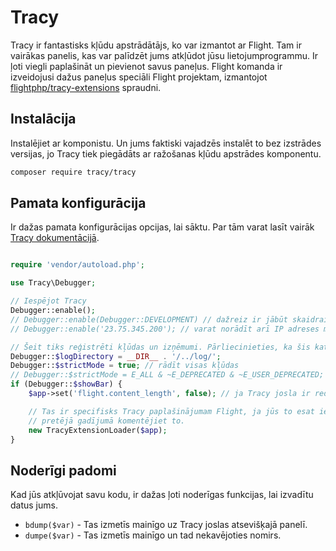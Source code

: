 # Tracy

Tracy ir fantastisks kļūdu apstrādātājs, ko var izmantot ar Flight. Tam ir vairākas panelis, kas var palīdzēt jums atkļūdot jūsu lietojumprogrammu. Ir ļoti viegli paplašināt un pievienot savus paneļus. Flight komanda ir izveidojusi dažus paneļus speciāli Flight projektam, izmantojot [flightphp/tracy-extensions](https://github.com/flightphp/tracy-extensions) spraudni.

## Instalācija

Instalējiet ar komponistu. Un jums faktiski vajadzēs instalēt to bez izstrādes versijas, jo Tracy tiek piegādāts ar ražošanas kļūdu apstrādes komponentu.

```bash
composer require tracy/tracy
```

## Pamata konfigurācija

Ir dažas pamata konfigurācijas opcijas, lai sāktu. Par tām varat lasīt vairāk [Tracy dokumentācijā](https://tracy.nette.org/en/configuring).

```php

require 'vendor/autoload.php';

use Tracy\Debugger;

// Iespējot Tracy
Debugger::enable();
// Debugger::enable(Debugger::DEVELOPMENT) // dažreiz ir jābūt skaidrai (arī Debugger::PRODUCTION)
// Debugger::enable('23.75.345.200'); // varat norādīt arī IP adreses masīvu

// Šeit tiks reģistrēti kļūdas un izņēmumi. Pārliecinieties, ka šis katalogs pastāv un ir rakstāms.
Debugger::$logDirectory = __DIR__ . '/../log/';
Debugger::$strictMode = true; // rādīt visas kļūdas
// Debugger::$strictMode = E_ALL & ~E_DEPRECATED & ~E_USER_DEPRECATED; // visas kļūdas, izņemot novecojušus paziņojumus
if (Debugger::$showBar) {
    $app->set('flight.content_length', false); // ja Tracy josla ir redzama, tad Flight nevar iestatīt satura garumu

	// Tas ir specifisks Tracy paplašinājumam Flight, ja jūs to esat iekļāvuši
	// pretējā gadījumā komentējiet to.
	new TracyExtensionLoader($app);
}
```

## Noderīgi padomi

Kad jūs atkļūvojat savu kodu, ir dažas ļoti noderīgas funkcijas, lai izvadītu datus jums.

- `bdump($var)` - Tas izmetīs mainīgo uz Tracy joslas atsevišķajā panelī.
- `dumpe($var)` - Tas izmetīs mainīgo un tad nekavējoties nomirs.